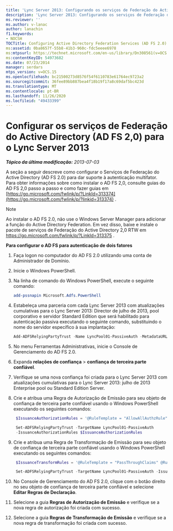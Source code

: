 ```yaml
---
title: 'Lync Server 2013: Configurando os serviços de Federação do Active Directory (AD FS 2,0)'
description: 'Lync Server 2013: Configurando os serviços de Federação do Active Directory (AD FS 2,0).'
ms.reviewer: ''
ms.author: v-lanac
author: lanachin
f1.keywords:
- NOCSH
TOCTitle: Configuring Active Directory Federation Services (AD FS 2.0)
ms:assetid: 0ba8657f-55b8-41b3-960c-fdc5eeee6978
ms:mtpsurl: https://technet.microsoft.com/en-us/library/Dn308561(v=OCS.15)
ms:contentKeyID: 54973682
ms.date: 07/23/2014
manager: serdars
mtps_version: v=OCS.15
ms.openlocfilehash: bc21500273d8576f54f6110783e61764ec9723a2
ms.sourcegitcommit: 36fee89bb887bea4f18b19f17a8c69daf5bc423d
ms.translationtype: MT
ms.contentlocale: pt-BR
ms.lasthandoff: 11/26/2020
ms.locfileid: "49433399"
---
```

# <a name="configuring-active-directory-federation-services-ad-fs-20-for-lync-server-2013"></a>Configurar os serviços de Federação do Active Directory (AD FS 2,0) para o Lync Server 2013

<div data-xmlns="http://www.w3.org/1999/xhtml">

<div class="topic" data-xmlns="http://www.w3.org/1999/xhtml" data-msxsl="urn:schemas-microsoft-com:xslt" data-cs="https://msdn.microsoft.com/">

<div data-asp="https://msdn2.microsoft.com/asp">



</div>

<div id="mainSection">

<div id="mainBody">

<span> </span>

_**Tópico da última modificação:** 2013-07-03_

A seção a seguir descreve como configurar o Serviços de Federação do Active Directory (AD FS 2.0) para dar suporte à autenticação multifator. Para obter informações sobre como instalar o AD FS 2,0, consulte guias do AD FS 2,0 passo a passo e como fazer guias em [https://go.microsoft.com/fwlink/p/?LinkId=313374](https://go.microsoft.com/fwlink/p/?linkid=313374) .

<div class="">


> [!NOTE]  
> Ao instalar o AD FS 2.0, não use o Windows Server Manager para adicionar a função do Active Directory Federation. Em vez disso, baixe e instale o pacote de serviços de Federação do Active Directory 2,0 RTW em <A href="https://go.microsoft.com/fwlink/p/?linkid=313375">https://go.microsoft.com/fwlink/p/?LinkId=313375</A> .



</div>

<div>


**Para configurar o AD FS para autenticação de dois fatores**

1.  Faça logon no computador do AD FS 2.0 utilizando uma conta de Administrador de Domínio.

2.  Inicie o Windows PowerShell.

3.  Na linha de comando do Windows PowerShell, execute o seguinte comando:
    ```powershell
    add-pssnapin Microsoft.Adfs.PowerShell
    ```
4.  Estabeleça uma parceria com cada Lync Server 2013 com atualizações cumulativas para o Lync Server 2013: Director de julho de 2013, pool corporativo e servidor Standard Edition que será habilitado para autenticação passiva executando o seguinte comando, substituindo o nome do servidor específico à sua implantação:
    ```powershell
    Add-ADFSRelyingPartyTrust -Name LyncPool01-PassiveAuth -MetadataURL https://lyncpool01.contoso.com/passiveauth/federationmetadata/2007-06/federationmetadata.xml
     ```
5.  No menu Ferramentas Administrativas, inicie o Console de Gerenciamento do AD FS 2.0.

6.  Expanda **relações de confiança** \> **confiança de terceira parte confiável**.

7.  Verifique se uma nova confiança foi criada para o Lync Server 2013 com atualizações cumulativas para o Lync Server 2013: julho de 2013 Enterprise pool ou Standard Edition Server.

8.  Crie e atribua uma Regra de Autorização de Emissão para seu objeto de confiança de terceira parte confiável usando o Windows PowerShell executando os seguintes comandos:
    
       ```powershell
        $IssuanceAuthorizationRules = '@RuleTemplate = "AllowAllAuthzRule" => issue(Type = "http://schemas.microsoft.com/authorization/claims/permit", Value = "true");'
       ```
    
       ```powershell
        Set-ADFSRelyingPartyTrust -TargetName LyncPool01-PassiveAuth 
        -IssuanceAuthorizationRules $IssuanceAuthorizationRules
       ```

9.  Crie e atribua uma Regra de Transformação de Emissão para seu objeto de confiança de terceira parte confiável usando o Windows PowerShell executando os seguintes comandos:
    
       ```powershell
        $IssuanceTransformRules = '@RuleTemplate = "PassThroughClaims" @RuleName = "Sid" c:[Type == "http://schemas.microsoft.com/ws/2008/06/identity/claims/primarysid"]=> issue(claim = c);'
       ```
    
       ```powershell
        Set-ADFSRelyingPartyTrust -TargetName LyncPool01-PassiveAuth -IssuanceTransformRules $IssuanceTransformRules
       ```

10. No Console de Gerenciamento do AD FS 2.0, clique com o botão direito no seu objeto de confiança de terceira parte confiável e selecione **Editar Regras de Declaração**.

11. Selecione a guia **Regras de Autorização de Emissão** e verifique se a nova regra de autorização foi criada com sucesso.

12. Selecione a guia **Regras de Transformação de Emissão** e verifique se a nova regra de transformação foi criada com sucesso.

</div>

</div>

<span> </span>

</div>

</div>

</div>

